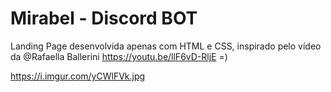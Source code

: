 # Mirabel - Discord BOT
Landing Page desenvolvida apenas com HTML e CSS, inspirado pelo vídeo da @Rafaella Ballerini https://youtu.be/llF6vD-RljE =)

<img>https://i.imgur.com/yCWlFVk.jpg</img>
